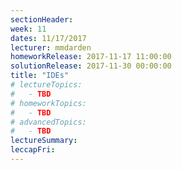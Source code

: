 ```yaml
---
sectionHeader:
week: 11
dates: 11/17/2017
lecturer: mmdarden
homeworkRelease: 2017-11-17 11:00:00
solutionRelease: 2017-11-30 00:00:00
title: "IDEs"
# lectureTopics:
#   - TBD
# homeworkTopics:
#   - TBD
# advancedTopics:
#   - TBD
lectureSummary:
leccapFri:
---
```

